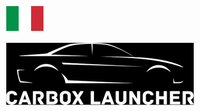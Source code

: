 <a href="https://github.com/Ferrazzi/CarBox-Companion/blob/main/README_IT.md">
<img src="https://github.com/Ferrazzi/CarBox-Companion/blob/main/Assets/ita.png" alt="CLICCA QUI PER LA GUIDA IN ITALIANO" width="100"/>
</a>
<h2></h2>
<p align="center"><img src="https://github.com/Ferrazzi/CarBox-Launcher/blob/main/Logo.jpg" alt="CarBox Launcher" width="600"/></p>
